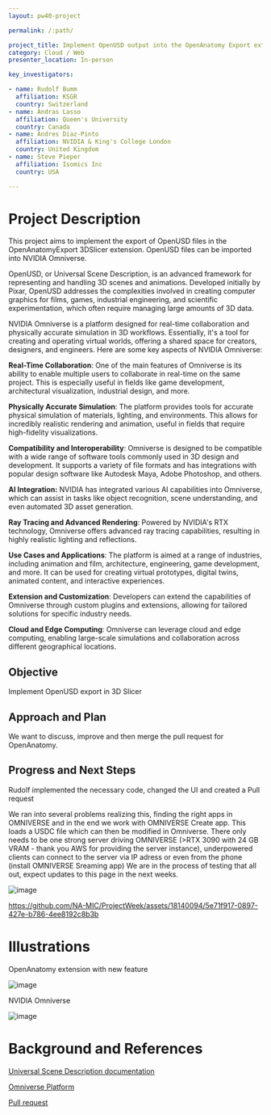 ```yaml
---
layout: pw40-project

permalink: /:path/

project_title: Implement OpenUSD output into the OpenAnatomy Export extension
category: Cloud / Web
presenter_location: In-person

key_investigators:

- name: Rudolf Bumm
  affiliation: KSGR 
  country: Switzerland
- name: Andras Lasso
  affiliation: Queen's University
  country: Canada
- name: Andres Diaz-Pinto
  affiliation: NVIDIA & King's College London
  country: United Kingdom
- name: Steve Pieper
  affiliation: Isomics Inc
  country: USA

---
```


# Project Description

<!-- Add a short paragraph describing the project. -->

This project aims to implement the export of OpenUSD files in the OpenAnatomyExport 3DSlicer extension.
OpenUSD files can be imported into NVIDIA Omniverse.

OpenUSD, or Universal Scene Description, is an advanced framework for representing and handling 3D scenes and animations. Developed initially by Pixar, OpenUSD addresses the complexities involved in creating computer graphics for films, games, industrial engineering, and scientific experimentation, which often require managing large amounts of 3D data.

NVIDIA Omniverse is a platform designed for real-time collaboration and physically accurate simulation in 3D workflows. Essentially, it's a tool for creating and operating virtual worlds, offering a shared space for creators, designers, and engineers. Here are some key aspects of NVIDIA Omniverse:

**Real-Time Collaboration**: One of the main features of Omniverse is its ability to enable multiple users to collaborate in real-time on the same project. This is especially useful in fields like game development, architectural visualization, industrial design, and more.

**Physically Accurate Simulation**: The platform provides tools for accurate physical simulation of materials, lighting, and environments. This allows for incredibly realistic rendering and animation, useful in fields that require high-fidelity visualizations.

**Compatibility and Interoperability**: Omniverse is designed to be compatible with a wide range of software tools commonly used in 3D design and development. It supports a variety of file formats and has integrations with popular design software like Autodesk Maya, Adobe Photoshop, and others.

**AI Integration:** NVIDIA has integrated various AI capabilities into Omniverse, which can assist in tasks like object recognition, scene understanding, and even automated 3D asset generation.

**Ray Tracing and Advanced Rendering**: Powered by NVIDIA's RTX technology, Omniverse offers advanced ray tracing capabilities, resulting in highly realistic lighting and reflections.

**Use Cases and Applications**: The platform is aimed at a range of industries, including animation and film, architecture, engineering, game development, and more. It can be used for creating virtual prototypes, digital twins, animated content, and interactive experiences.

**Extension and Customization**: Developers can extend the capabilities of Omniverse through custom plugins and extensions, allowing for tailored solutions for specific industry needs.

**Cloud and Edge Computing**: Omniverse can leverage cloud and edge computing, enabling large-scale simulations and collaboration across different geographical locations.

## Objective

<!-- Describe here WHAT you would like to achieve (what you will have as end result). -->

Implement OpenUSD export in 3D Slicer

## Approach and Plan

<!-- Describe here HOW you would like to achieve the objectives stated above. -->

We want to discuss, improve and then merge the pull request for OpenAnatomy.

## Progress and Next Steps

<!-- Update this section as you make progress, describing of what you have ACTUALLY DONE.
     If there are specific steps that you could not complete then you can describe them here, too. -->

Rudolf implemented the necessary code, changed the UI and created a Pull request

We ran into several problems realizing this, finding the right apps in OMNIVERSE and in the end we work with OMNIVERSE Create app. 
This loads a USDC file which can then be modified in Omniverse. 
There only needs to be one strong server driving OMNIVERSE (>RTX 3090 with 24 GB VRAM - thank you AWS for providing the server instance), underpowered clients can connect to the server via IP adress or even from the phone (install OMNIVERSE Sreaming app)
We are in the process of testing that all out, expect updates to this page in the next weeks. 

![image](https://github.com/NA-MIC/ProjectWeek/assets/18140094/864ebdee-da23-43cb-b9fb-5fc9b41f5ae2)

https://github.com/NA-MIC/ProjectWeek/assets/18140094/5e71f917-0897-427e-b786-4ee8192c8b3b



# Illustrations

<!-- Add pictures and links to videos that demonstrate what has been accomplished. -->

OpenAnatomy extension with new feature

![image](https://github.com/NA-MIC/ProjectWeek/assets/18140094/61b24da4-0513-4e29-a499-a75c76542f5a)

NVIDIA Omniverse

![image](https://github.com/NA-MIC/ProjectWeek/assets/18140094/e86951da-fdca-486e-b204-468d2a51c223)

# Background and References

<!-- If you developed any software, include link to the source code repository.
     If possible, also add links to sample data, and to any relevant publications. -->

[Universal Scene Description documentation](https://openusd.org/release/index.html)

[Omniverse Platform](https://www.nvidia.com/en-us/omniverse/)

[Pull request](https://github.com/PerkLab/SlicerOpenAnatomy/pull/19)
